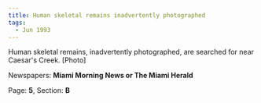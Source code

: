 ```yaml
---  
title: Human skeletal remains inadvertently photographed  
tags:  
  - Jun 1993  
---  
```

  
Human skeletal remains, inadvertently photographed, are searched for near Caesar's Creek. [Photo]  
  
Newspapers: **Miami Morning News or The Miami Herald**  
  
Page: **5**, Section: **B** 
